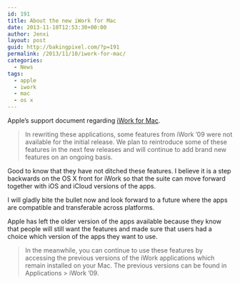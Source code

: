 ```yaml
---
id: 191
title: About the new iWork for Mac
date: 2013-11-10T12:53:30+00:00
author: Jenxi
layout: post
guid: http://bakingpixel.com/?p=191
permalink: /2013/11/10/iwork-for-mac/
categories:
  - News
tags:
  - apple
  - iwork
  - mac
  - os x
---
```

Apple&#8217;s support document regarding [iWork for Mac](http://support.apple.com/kb/HT6049).

> In rewriting these applications, some features from iWork ’09 were not available for the initial release. We plan to reintroduce some of these features in the next few releases and will continue to add brand new features on an ongoing basis. 

Good to know that they have not ditched these features. I believe it is a step backwards on the OS X front for iWork so that the suite can move forward together with iOS and iCloud versions of the apps.

I will gladly bite the bullet now and look forward to a future where the apps are compatible and transferable across platforms.

Apple has left the older version of the apps available because they know that people will still want the features and made sure that users had a choice which version of the apps they want to use.

> In the meanwhile, you can continue to use these features by accessing the previous versions of the iWork applications which remain installed on your Mac. The previous versions can be found in Applications > iWork ’09.
